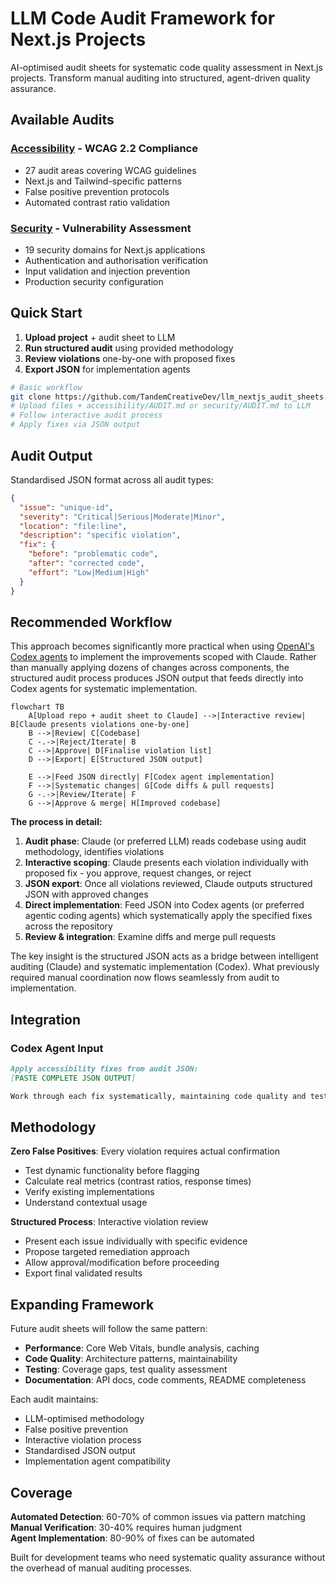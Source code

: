 # LLM Code Audit Framework for Next.js Projects

AI-optimised audit sheets for systematic code quality assessment in Next.js projects. Transform manual auditing into structured, agent-driven quality assurance.

## Available Audits

### [Accessibility](accessibility/) - WCAG 2.2 Compliance

- 27 audit areas covering WCAG guidelines
- Next.js and Tailwind-specific patterns
- False positive prevention protocols
- Automated contrast ratio validation

### [Security](security/) - Vulnerability Assessment

- 19 security domains for Next.js applications
- Authentication and authorisation verification
- Input validation and injection prevention
- Production security configuration

## Quick Start

1. **Upload project** + audit sheet to LLM
2. **Run structured audit** using provided methodology
3. **Review violations** one-by-one with proposed fixes
4. **Export JSON** for implementation agents

```bash
# Basic workflow
git clone https://github.com/TandemCreativeDev/llm_nextjs_audit_sheets.git
# Upload files + accessibility/AUDIT.md or security/AUDIT.md to LLM
# Follow interactive audit process
# Apply fixes via JSON output
```

## Audit Output

Standardised JSON format across all audit types:

```json
{
  "issue": "unique-id",
  "severity": "Critical|Serious|Moderate|Minor",
  "location": "file:line",
  "description": "specific violation",
  "fix": {
    "before": "problematic code",
    "after": "corrected code",
    "effort": "Low|Medium|High"
  }
}
```

## Recommended Workflow

This approach becomes significantly more practical when using [OpenAI's Codex agents](https://openai.com/index/introducing-codex/) to implement the improvements scoped with Claude. Rather than manually applying dozens of changes across components, the structured audit process produces JSON output that feeds directly into Codex agents for systematic implementation.

```mermaid
flowchart TB
    A[Upload repo + audit sheet to Claude] -->|Interactive review| B[Claude presents violations one-by-one]
    B -->|Review| C[Codebase]
    C -.->|Reject/Iterate| B
    C -->|Approve| D[Finalise violation list]
    D -->|Export| E[Structured JSON output]

    E -->|Feed JSON directly| F[Codex agent implementation]
    F -->|Systematic changes| G[Code diffs & pull requests]
    G -.->|Review/Iterate| F
    G -->|Approve & merge| H[Improved codebase]
```

**The process in detail:**

1. **Audit phase**: Claude (or preferred LLM) reads codebase using audit methodology, identifies violations
2. **Interactive scoping**: Claude presents each violation individually with proposed fix - you approve, request changes, or reject
3. **JSON export**: Once all violations reviewed, Claude outputs structured JSON with approved changes
4. **Direct implementation**: Feed JSON into Codex agents (or preferred agentic coding agents) which systematically apply the specified fixes across the repository
5. **Review & integration**: Examine diffs and merge pull requests

The key insight is the structured JSON acts as a bridge between intelligent auditing (Claude) and systematic implementation (Codex). What previously required manual coordination now flows seamlessly from audit to implementation.

## Integration

### Codex Agent Input

```markdown
Apply accessibility fixes from audit JSON:
[PASTE COMPLETE JSON OUTPUT]

Work through each fix systematically, maintaining code quality and testing.
```

## Methodology

**Zero False Positives**: Every violation requires actual confirmation

- Test dynamic functionality before flagging
- Calculate real metrics (contrast ratios, response times)
- Verify existing implementations
- Understand contextual usage

**Structured Process**: Interactive violation review

- Present each issue individually with specific evidence
- Propose targeted remediation approach
- Allow approval/modification before proceeding
- Export final validated results

## Expanding Framework

Future audit sheets will follow the same pattern:

- **Performance**: Core Web Vitals, bundle analysis, caching
- **Code Quality**: Architecture patterns, maintainability
- **Testing**: Coverage gaps, test quality assessment
- **Documentation**: API docs, code comments, README completeness

Each audit maintains:

- LLM-optimised methodology
- False positive prevention
- Interactive violation process
- Standardised JSON output
- Implementation agent compatibility

## Coverage

**Automated Detection**: 60-70% of common issues via pattern matching
**Manual Verification**: 30-40% requires human judgment  
**Agent Implementation**: 80-90% of fixes can be automated

Built for development teams who need systematic quality assurance without the overhead of manual auditing processes.

